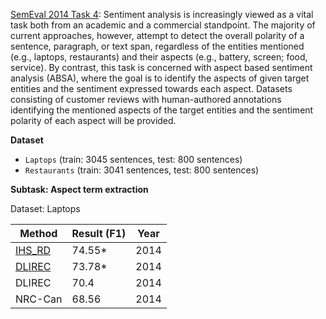 [SemEval 2014 Task 4](http://alt.qcri.org/semeval2014/task4/): Sentiment analysis is increasingly viewed as a vital task both from an academic and a commercial standpoint. The majority of current approaches, however, attempt to detect the overall polarity of a sentence, paragraph, or text span, regardless of the entities mentioned (e.g., laptops, restaurants) and their aspects (e.g., battery, screen; food, service). By contrast, this task is concerned with aspect based sentiment analysis (ABSA), where the goal is to identify the aspects of given target entities and the sentiment expressed towards each aspect. Datasets consisting of customer reviews with human-authored annotations identifying the mentioned aspects of the target entities and the sentiment polarity of each aspect will be provided.

**Dataset**

* `Laptops` (train: 3045 sentences, test: 800 sentences)
* `Restaurants` (train: 3041 sentences, test: 800 sentences)

**Subtask: Aspect term extraction**

Dataset: Laptops

| Method   	| Result (F1) 	| Year 	|
|----------	|--------	|------	|
| [IHS_RD](http://www.aclweb.org/anthology/S15-2083)   	| 74.55* 	| 2014 	|
| [DLIREC](http://alt.qcri.org/semeval2015/cdrom/pdf/SemEval130.pdf)  	| 73.78* 	| 2014 	|
| DLIREC   	| 70.4  	| 2014 	|
| NRC-Can   	| 68.56  	| 2014 	|
